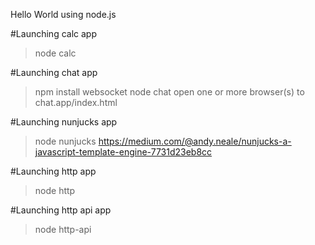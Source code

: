 Hello World using node.js

#Launching calc app
>node calc

#Launching chat app
>npm install websocket
>node chat
>open one or more browser(s) to chat.app/index.html

#Launching nunjucks app
>node nunjucks
https://medium.com/@andy.neale/nunjucks-a-javascript-template-engine-7731d23eb8cc

#Launching http app
>node http

#Launching http api app
>node http-api
